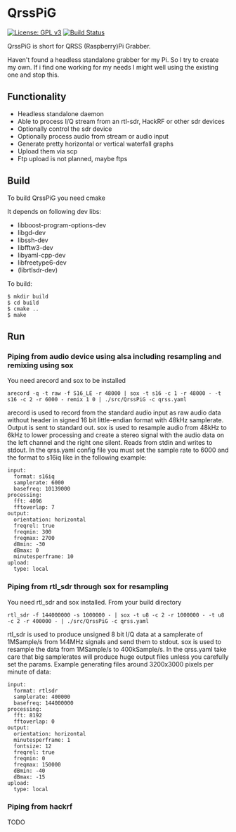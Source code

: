 # QrssPiG

[![License: GPL v3](https://img.shields.io/badge/License-GPL%20v3-blue.svg)](http://www.gnu.org/licenses/gpl-3.0)
[![Build Status](https://travis-ci.org/MartinHerren/QrssPiG.svg?branch=master)](https://travis-ci.org/MartinHerren/QrssPiG)

QrssPiG is short for QRSS (Raspberry)Pi Grabber.

Haven't found a headless standalone grabber for my Pi. So I try to create my own.
If i find one working for my needs I might well using the existing one and stop this.

## Functionality
 - Headless standalone daemon
 - Able to process I/Q stream from an rtl-sdr, HackRF or other sdr devices
 - Optionally control the sdr device
 - Optionally process audio from stream or audio input
 - Generate pretty horizontal or vertical waterfall graphs
 - Upload them via scp
 - Ftp upload is not planned, maybe ftps

## Build
To build QrssPiG you need cmake

It depends on following dev libs:
 - libboost-program-options-dev
 - libgd-dev
 - libssh-dev
 - libfftw3-dev
 - libyaml-cpp-dev
 - libfreetype6-dev
 - (librtlsdr-dev)

To build:
```
$ mkdir build
$ cd build
$ cmake ..
$ make
```

## Run
### Piping from audio device using alsa including resampling and remixing using sox
You need arecord and sox to be installed
```
arecord -q -t raw -f S16_LE -r 48000 | sox -t s16 -c 1 -r 48000 - -t s16 -c 2 -r 6000 - remix 1 0 | ./src/QrssPiG -c qrss.yaml
```
arecord is used to record from the standard audio input as raw audio data without header in signed 16 bit little-endian format with 48kHz samplerate. Output is sent to standard out.
sox is used to resample audio from 48kHz to 6kHz to lower processing and create a stereo signal with the audio data on the left channel and the right one silent. Reads from stdin and writes to stdout.
In the qrss.yaml config file you must set the sample rate to 6000 and the format to s16iq like in the following example:
```
input:
  format: s16iq
  samplerate: 6000
  basefreq: 10139000
processing:
  fft: 4096
  fftoverlap: 7
output:
  orientation: horizontal
  freqrel: true
  freqmin: 300
  freqmax: 2700
  dBmin: -30
  dBmax: 0
  minutesperframe: 10
upload:
  type: local
```

### Piping from rtl_sdr through sox for resampling
You need rtl_sdr and sox installed. From your build directory
```
rtl_sdr -f 144000000 -s 1000000 - | sox -t u8 -c 2 -r 1000000 - -t u8 -c 2 -r 400000 - | ./src/QrssPiG -c qrss.yaml
```
rtl_sdr is used to produce unsigned 8 bit I/Q data at a samplerate of 1MSample/s from 144MHz signals and send them to stdout.
sox is used to resample the data from 1MSample/s to 400kSample/s.
In the qrss.yaml take care that big samplerates will produce huge output files unless you carefully set the params. Example generating files around 3200x3000 pixels per minute of data:
```
input:
  format: rtlsdr
  samplerate: 400000
  basefreq: 144000000
processing:
  fft: 8192
  fftoverlap: 0
output:
  orientation: horizontal
  minutesperframe: 1
  fontsize: 12
  freqrel: true
  freqmin: 0
  freqmax: 150000
  dBmin: -40
  dBmax: -15
upload:
  type: local
```

### Piping from hackrf
TODO
